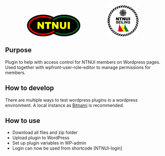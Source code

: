 <p align="center">
<img height="70" style="margin-right: 5em;" src="img/ntnui.svg" />
&nbsp; &nbsp;
<img height="100" src="img/ntnui-seiling.png" />
</p>

## Purpose
Plugin to help with access control for NTNUI members on Wordpress pages.
Used together with wpfront-user-role-editor to manage permissions for members.

## How to develop
There are multiple ways to test wordpress plugins in a wordpress environment. A local instance as [Bitnami](https://bitnami.com) is recommended.

## How to use
- Download all files and zip folder
- Upload plugin to WordPress
- Set up plugin variables in WP-admin
- Login can now be used from shortcode [NTNUI-login]